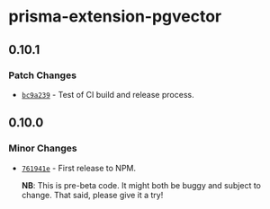# prisma-extension-pgvector

## 0.10.1

### Patch Changes

- [`bc9a239`](https://github.com/cwrichardson/prisma-extension-pgvector/commit/bc9a239a8686d3de7421dda655be039fdd34a0f6) - Test of CI build and release process.

## 0.10.0

### Minor Changes

- [`761941e`](https://github.com/cwrichardson/prisma-extension-pgvector/commit/761941ed07e560b9c3e0024c67a0368eb6bbd118) - First release to NPM.

  **NB**: This is pre-beta code. It might both be buggy and subject to change.
  That said, please give it a try!
